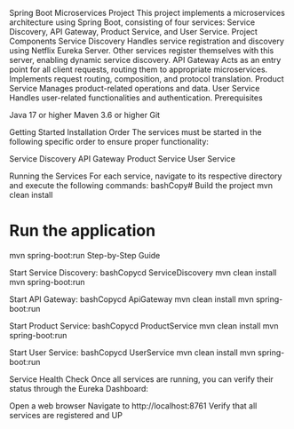 Spring Boot Microservices Project
This project implements a microservices architecture using Spring Boot, consisting of four services: Service Discovery, API Gateway, Product Service, and User Service.
Project Components
Service Discovery
Handles service registration and discovery using Netflix Eureka Server. Other services register themselves with this server, enabling dynamic service discovery.
API Gateway
Acts as an entry point for all client requests, routing them to appropriate microservices. Implements request routing, composition, and protocol translation.
Product Service
Manages product-related operations and data.
User Service
Handles user-related functionalities and authentication.
Prerequisites

Java 17 or higher
Maven 3.6 or higher
Git

Getting Started
Installation Order
The services must be started in the following specific order to ensure proper functionality:

Service Discovery
API Gateway
Product Service
User Service

Running the Services
For each service, navigate to its respective directory and execute the following commands:
bashCopy# Build the project
mvn clean install

# Run the application
mvn spring-boot:run
Step-by-Step Guide

Start Service Discovery:
bashCopycd ServiceDiscovery
mvn clean install
mvn spring-boot:run

Start API Gateway:
bashCopycd ApiGateway
mvn clean install
mvn spring-boot:run

Start Product Service:
bashCopycd ProductService
mvn clean install
mvn spring-boot:run

Start User Service:
bashCopycd UserService
mvn clean install
mvn spring-boot:run


Service Health Check
Once all services are running, you can verify their status through the Eureka Dashboard:

Open a web browser
Navigate to http://localhost:8761
Verify that all services are registered and UP
